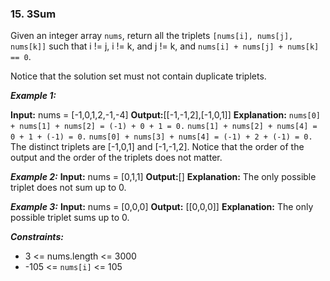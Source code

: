 ### 15. 3Sum

Given an integer array `nums`, return all the triplets `[nums[i], nums[j], nums[k]]` such that i != j, i != k, and j != k, and `nums[i] + nums[j] + nums[k] == 0`.

Notice that the solution set must not contain duplicate triplets.

***Example 1:***

**Input:** nums = [-1,0,1,2,-1,-4]
**Output:**[[-1,-1,2],[-1,0,1]]
**Explanation:**
`nums[0] + nums[1] + nums[2] = (-1) + 0 + 1 = 0.`
`nums[1] + nums[2] + nums[4] = 0 + 1 + (-1) = 0.`
`nums[0] + nums[3] + nums[4] = (-1) + 2 + (-1) = 0.`
The distinct triplets are [-1,0,1] and [-1,-1,2].
Notice that the order of the output and the order of the triplets does not matter.

***Example 2:***
**Input:** nums = [0,1,1]
**Output:**[]
**Explanation:** The only possible triplet does not sum up to 0.

***Example 3:***
**Input:** nums = [0,0,0]
**Output:** [[0,0,0]]
**Explanation:** The only possible triplet sums up to 0.
 

***Constraints:***
- 3 <= nums.length <= 3000
- -105 <= `nums[i]` <= 105
